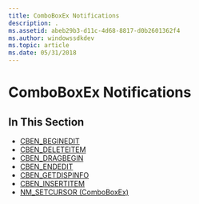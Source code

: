 ```yaml
---
title: ComboBoxEx Notifications
description: .
ms.assetid: abeb29b3-d11c-4d68-8817-d0b2601362f4
ms.author: windowssdkdev
ms.topic: article
ms.date: 05/31/2018
---
```


# ComboBoxEx Notifications

## In This Section

-   [CBEN\_BEGINEDIT](cben-beginedit.md)
-   [CBEN\_DELETEITEM](cben-deleteitem.md)
-   [CBEN\_DRAGBEGIN](cben-dragbegin.md)
-   [CBEN\_ENDEDIT](cben-endedit.md)
-   [CBEN\_GETDISPINFO](cben-getdispinfo.md)
-   [CBEN\_INSERTITEM](cben-insertitem.md)
-   [NM\_SETCURSOR (ComboBoxEx)](nm-setcursor-comboboxex-.md)

 

 




